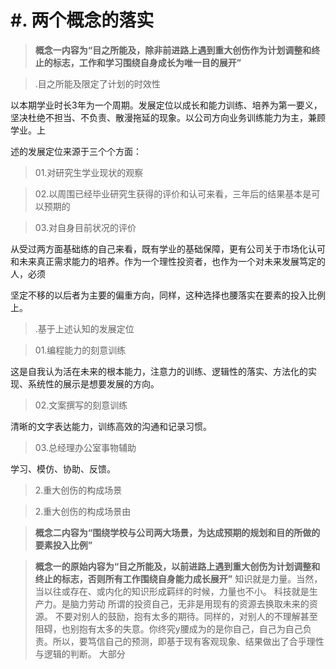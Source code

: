 # #. 两个概念的落实

> **概念一内容为“目之所能及，除非前进路上遇到重大创伤作为计划调整和终止的标志，工作和学习围绕自身成长为唯一目的展开”**

>.目之所能及限定了计划的时效性

以本期学业时长3年为一个周期。发展定位以成长和能力训练、培养为第一要义，坚决杜绝不担当、不负责、散漫拖延的现象。以公司方向业务训练能力为主，兼顾学业。上

述的发展定位来源于三个个方面：

>01.对研究生学业现状的观察

>02.以周围已经毕业研究生获得的评价和认可来看，三年后的结果基本是可以预期的

>03.对自身目前状况的评价

从受过两方面基础练的自己来看，既有学业的基础保障，更有公司关于市场化认可和未来真正需求能力的培养。作为一个理性投资者，也作为一个对未来发展笃定的人，必须

坚定不移的以后者为主要的偏重方向，同样，这种选择也腰落实在要素的投入比例上。

>.基于上述认知的发展定位

>01.编程能力的刻意训练

这是自我认为活在未来的根本能力，注意力的训练、逻辑性的落实、方法化的实现、系统性的展示是想要发展的方向。

>02.文案撰写的刻意训练

清晰的文字表达能力，训练高效的沟通和记录习惯。

>03.总经理办公室事物辅助

学习、模仿、协助、反馈。


>2.重大创伤的构成场景


>2.重大创伤的构成场景由

> **概念二内容为“围绕学校与公司两大场景，为达成预期的规划和目的所做的要素投入比例”**

> **概念一的原始内容为“目之所能及，以前进路上遇到重大创伤为计划调整和终止的标志，否则所有工作围绕自身能力成长展开”**
知识就是力量。当然，当以往或存在、或内化的知识形成羁绊的时候，力量也不小。
科技就是生产力。是脑力劳动
所谓的投资自己，无非是用现有的资源去换取未来的资源。
不要对别人的鼓励，抱有太多的期待。同样的，对别人的不理解甚至阻碍，也别抱有太多的失意。你终究y腰成为的是你自己，自己为自己负责。所以，要笃信自己的预测，即基于现有客观现象、结果做出了合乎理性与逻辑的判断。
大部分
